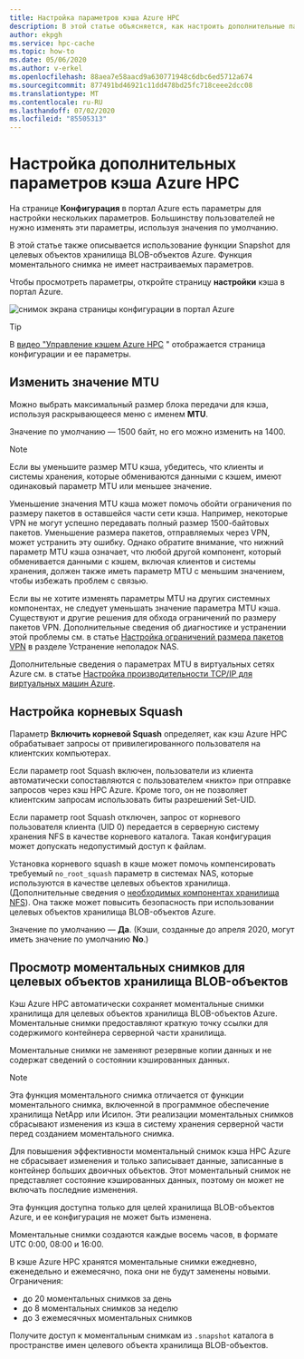 ```yaml
---
title: Настройка параметров кэша Azure HPC
description: В этой статье объясняется, как настроить дополнительные параметры для кэша, такие как MTU и без-root-Squash, а также как получить доступ к Экспресс-моментальным снимкам из целевых объектов хранилища BLOB-объектов Azure.
author: ekpgh
ms.service: hpc-cache
ms.topic: how-to
ms.date: 05/06/2020
ms.author: v-erkel
ms.openlocfilehash: 88aea7e58aacd9a630771948c6dbc6ed5712a674
ms.sourcegitcommit: 877491bd46921c11dd478bd25fc718ceee2dcc08
ms.translationtype: MT
ms.contentlocale: ru-RU
ms.lasthandoff: 07/02/2020
ms.locfileid: "85505313"
---
```

# <a name="configure-additional-azure-hpc-cache-settings"></a>Настройка дополнительных параметров кэша Azure HPC

На странице **Конфигурация** в портал Azure есть параметры для настройки нескольких параметров. Большинству пользователей не нужно изменять эти параметры, используя значения по умолчанию.

В этой статье также описывается использование функции Snapshot для целевых объектов хранилища BLOB-объектов Azure. Функция моментального снимка не имеет настраиваемых параметров.

Чтобы просмотреть параметры, откройте страницу **настройки** кэша в портал Azure.

![снимок экрана страницы конфигурации в портал Azure](media/configuration.png)

> [!TIP]
> В [видео "Управление кэшем Azure HPC](https://azure.microsoft.com/resources/videos/managing-hpc-cache/) " отображается страница конфигурации и ее параметры.

## <a name="adjust-mtu-value"></a>Изменить значение MTU
<!-- linked from troubleshoot-nas article -->

Можно выбрать максимальный размер блока передачи для кэша, используя раскрывающееся меню с именем **MTU**.

Значение по умолчанию — 1500 байт, но его можно изменить на 1400.

> [!NOTE]
> Если вы уменьшите размер MTU кэша, убедитесь, что клиенты и системы хранения, которые обмениваются данными с кэшем, имеют одинаковый параметр MTU или меньшее значение.

Уменьшение значения MTU кэша может помочь обойти ограничения по размеру пакетов в оставшейся части сети кэша. Например, некоторые VPN не могут успешно передавать полный размер 1500-байтовых пакетов. Уменьшение размера пакетов, отправляемых через VPN, может устранить эту ошибку. Однако обратите внимание, что нижний параметр MTU кэша означает, что любой другой компонент, который обменивается данными с кэшем, включая клиентов и системы хранения, должен также иметь параметр MTU с меньшим значением, чтобы избежать проблем с связью.

Если вы не хотите изменять параметры MTU на других системных компонентах, не следует уменьшать значение параметра MTU кэша. Существуют и другие решения для обхода ограничений по размеру пакетов VPN. Дополнительные сведения об диагностике и устранении этой проблемы см. в статье [Настройка ограничений размера пакетов VPN](troubleshoot-nas.md#adjust-vpn-packet-size-restrictions) в разделе Устранение неполадок NAS.

Дополнительные сведения о параметрах MTU в виртуальных сетях Azure см. в статье [Настройка производительности TCP/IP для виртуальных машин Azure](../virtual-network/virtual-network-tcpip-performance-tuning.md).

## <a name="configure-root-squash"></a>Настройка корневых Squash
<!-- linked from troubleshoot -->

Параметр **Включить корневой Squash** определяет, как кэш Azure HPC обрабатывает запросы от привилегированного пользователя на клиентских компьютерах.

Если параметр root Squash включен, пользователи из клиента автоматически сопоставляются с пользователем «никто» при отправке запросов через кэш HPC Azure. Кроме того, он не позволяет клиентским запросам использовать биты разрешений Set-UID.

Если параметр root Squash отключен, запрос от корневого пользователя клиента (UID 0) передается в серверную систему хранения NFS в качестве корневого каталога. Такая конфигурация может допускать недопустимый доступ к файлам.

Установка корневого squash в кэше может помочь компенсировать требуемый ``no_root_squash`` параметр в системах NAS, которые используются в качестве целевых объектов хранилища. (Дополнительные сведения о [необходимых компонентах хранилища NFS](hpc-cache-prereqs.md#nfs-storage-requirements)). Она также может повысить безопасность при использовании целевых объектов хранилища BLOB-объектов Azure.

Значение по умолчанию — **Да**. (Кэши, созданные до апреля 2020, могут иметь значение по умолчанию **No**.)

## <a name="view-snapshots-for-blob-storage-targets"></a>Просмотр моментальных снимков для целевых объектов хранилища BLOB-объектов

Кэш Azure HPC автоматически сохраняет моментальные снимки хранилища для целевых объектов хранилища BLOB-объектов Azure. Моментальные снимки предоставляют краткую точку ссылки для содержимого контейнера серверной части хранилища.

Моментальные снимки не заменяют резервные копии данных и не содержат сведений о состоянии кэшированных данных.

> [!NOTE]
> Эта функция моментального снимка отличается от функции моментального снимка, включенной в программное обеспечение хранилища NetApp или Исилон. Эти реализации моментальных снимков сбрасывают изменения из кэша в систему хранения серверной части перед созданием моментального снимка.
>
> Для повышения эффективности моментальный снимок кэша HPC Azure не сбрасывает изменения и только записывает данные, записанные в контейнер больших двоичных объектов. Этот моментальный снимок не представляет состояние кэшированных данных, поэтому он может не включать последние изменения.

Эта функция доступна только для целей хранилища BLOB-объектов Azure, и ее конфигурация не может быть изменена.

Моментальные снимки создаются каждые восемь часов, в формате UTC 0:00, 08:00 и 16:00.

В кэше Azure HPC хранятся моментальные снимки ежедневно, еженедельно и ежемесячно, пока они не будут заменены новыми. Ограничения:

* до 20 моментальных снимков за день
* до 8 моментальных снимков за неделю
* до 3 ежемесячных моментальных снимков

Получите доступ к моментальным снимкам из `.snapshot` каталога в пространстве имен целевого объекта хранилища BLOB-объектов.
